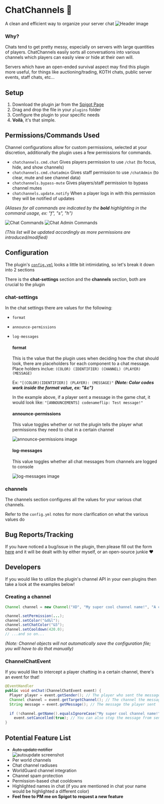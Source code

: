 # ChatChannels :speech_balloon:
A clean and efficient way to organize your server chat
![Header image](http://image.prntscr.com/image/21438b93033c412b9547644d2089a3c3.png)

### Why?
Chats tend to get pretty messy, especially on servers with large quantities of players. ChatChannels easily sorts all conversations into various channels which players can easily view or hide at their own will.

Servers which have an open-ended survival aspect may find this plugin more useful, for things like auctioning/trading, KOTH chats, public server events, staff chats, etc...

## Setup
1. Download the plugin jar from the [Spigot Page](https://www.spigotmc.org/resources/chatchannels.39100/)
2. Drag and drop the file in your `plugins` folder
3. Configure the plugin to your specific needs
4. **Voilà**, it's that simple.

## Permissions/Commands Used
Channel configurations allow for custom permissions, selected at your discretion, additionally the plugin uses a few permissions for commands.

- `chatchannels.cmd.chat` Gives players permission to use `/chat` (to focus, hide, and show channels)
- `chatchannels.cmd.chatadmin` Gives staff permission to use `/chatAdmin` (to clear, mute and see channel data)
- `chatchannels.bypass-mute` Gives players/staff permission to bypass channel mutes
- `chatchannels.update.notify` When a player logs in with this permission they will be notified of updates

_(Aliases for all commands are indicated by the **bold** highlighting in the command usage, ex: "f", "s", "h")_

![Chat Commands](http://image.prntscr.com/image/6897b3cefb194a94a3142b39938f4267.png)
![Chat Admin Commands](http://image.prntscr.com/image/76c006594986493ca93c2a39aa87273c.png)

_(This list will be updated accordingly as more permissions are introduced/modified)_

## Configuration
The plugin's [`config.yml`](https://github.com/codenameflip/ChatChannels/blob/master/src/main/resources/config.yml) looks a little bit intimidating, so let's break it down into 2 sections

There is the **chat-settings** section and the **channels** section, both are crucial to the plugin

### chat-settings
In the chat settings there are values for the following:
- `format`
- `announce-permissions`
- `log-messages`

  #### format
  This is the value that the plugin uses when deciding how the chat should look, there are placeholders for each component to a chat message. Place holders inclue: `(COLOR) (IDENTIFIER) (CHANNEL) (PLAYER) (MESSAGE)`
  
  Ex: `"[(COLOR)(IDENTIFIER)] (PLAYER): (MESSAGE)"`
  _**(Note: Color codes work inside the format value, ex: "&c")**_
  
  In the example above, if a player sent a message in the game chat, it would look like: `"[ANNOUNCEMENTS] codenameflip: Test message!"`
  
  #### announce-permissions
  This value toggles whether or not the plugin tells the player what permissions they need to chat in a certain channel
  
  ![announce-permissions image](http://image.prntscr.com/image/0df426357364498fa66b9f826e992c93.png)
  
  #### log-messages
  This value toggles whether all chat messages from channels are logged to console
  
  ![log-messages image](http://image.prntscr.com/image/64366f7358ca483e9000c836f415fc42.png)
  
### channels
The channels section configures all the values for your various chat channels.

Refer to the `config.yml` notes for more clarification on what the various values do 

## Bug Reports/Tracking
If you have noticed a bug/issue in the plugin, then please fill out the form [here](https://github.com/codenameflip/ChatChannels/issues/new) and it will be dealt with by either myself, or an open-source junkie :heart:

## Developers
If you would like to utilize the plugin's channel API in your own plugins then take a look at the examples below!

### Creating a channel
```java
Channel channel = new Channel("XD", "My super cool channel name!", "A channel for some dank memers"); // Identifier, Name, Description

channel.setPermission(...);
channel.setColor("&d&l");
channel.setChatColor("&5");
channel.setCooldown(420.0);
// ...and so on...
```

_(Note: Channel objects will not automatically save the configuration file; you will have to do that manually)_

### ChannelChatEvent
If you would like to intercept a player chatting in a certain channel, there's an event for that!

```java
@EventHandler
public void onChat(ChannelChatEvent event) {
  Player player = event.getSender(); // The player who sent the message
  Channel channel = event.getTargetChannel(); // The channel the message is sent to
  String message = event.getMessage(); // The message the player sent
  
  if (!channel.getName().equalsIgnoreCase("My super cool channel name!"))
    event.setCancelled(true); // You can also stop the message from sending to the channel as well!
}
```

## Potential Feature List
- ~~Auto update notifier~~  
  ![autoupdate screenshot](http://image.prntscr.com/image/440252d9f7c24751aca638bed4459ca5.png)
- Per world channels
- Chat channel radiuses
- WorldGuard channel integration
- Channel spam protection
- Permission-based chat cooldowns
- Highlighted names in chat (if you are mentioned in chat your name would be highlighted a different color)
- **Feel free to PM me on Spigot to request a new feature**
